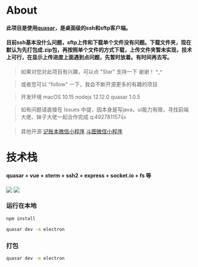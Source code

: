 # About

#### 此项目是使用[quasar](https://quasar.dev/)，是桌面级的ssh和sftp客户端。
#### 目前ssh基本没什么问题，sftp上传和下载单个文件没有问题。下载文件夹，现在默认为先打包成.zip包，再按照单个文件的方式下载，上传文件夹暂未实现，技术上可行，在显示上传进度上面遇到点问题，先暂时放着。有时间再去写。

> 如果对您对此项目有兴趣，可以点 "Star" 支持一下 谢谢！ ^_^

> 或者您可以 "follow" 一下，我会不断开源更多的有趣的项目

> 开发环境 macOS 10.15 nodejs 12.12.0 quasar 1.0.5

> 如有问题请直接在 Issues 中提，因本身是写java，ui能力有限，寻找前端大佬、妹子大佬一起合作完成 q:492781157👍

> 其他开源 [记账本微信小程序](https://github.com/chinarui-na/cashbook) [斗图微信小程序](https://github.com/chinarui-na/EmotionalSearch)

# 技术栈
#### quasar + vue + xterm + ssh2 + express + socket.io + fs 等

<img src="http://img.chinarui.cn/shell2.jpg" align=center />

<img src="http://img.chinarui.cn/shell1.jpg" align=center />


### 运行在本地

```bash
npm install
```

```bash
quasar dev -m electron
```

### 打包
```bash
quasar dev -m electron
```
